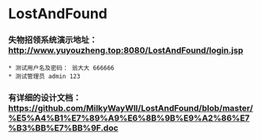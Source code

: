 # LostAndFound
### 失物招领系统演示地址： http://www.yuyouzheng.top:8080/LostAndFound/login.jsp
    * 测试用户名及密码： 翁大大 666666
    * 测试管理员 admin 123
### 有详细的设计文档：https://github.com/MilkyWayWll/LostAndFound/blob/master/%E5%A4%B1%E7%89%A9%E6%8B%9B%E9%A2%86%E7%B3%BB%E7%BB%9F.doc
